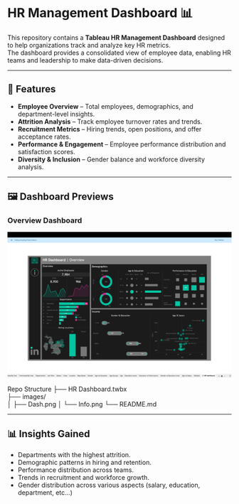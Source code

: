 # HR Management Dashboard 📊

This repository contains a **Tableau HR Management Dashboard** designed to help organizations track and analyze key HR metrics.  
The dashboard provides a consolidated view of employee data, enabling HR teams and leadership to make data-driven decisions.

---

## 📌 Features

- **Employee Overview** – Total employees, demographics, and department-level insights.  
- **Attrition Analysis** – Track employee turnover rates and trends.  
- **Recruitment Metrics** – Hiring trends, open positions, and offer acceptance rates.  
- **Performance & Engagement** – Employee performance distribution and satisfaction scores.  
- **Diversity & Inclusion** – Gender balance and workforce diversity analysis.  

---

## 🖼️ Dashboard Previews

### Overview Dashboard
![HR Dashboard Overview](Dash.png)

Repo Structure
  ├── HR Dashboard.twbx  
  ├── images/   
  │   ├── Dash.png
  │   └── Info.png
  └── README.md             

---

## 📊 Insights Gained

- Departments with the highest attrition.  
- Demographic patterns in hiring and retention.  
- Performance distribution across teams.  
- Trends in recruitment and workforce growth.
- Gender distribution across various aspects (salary, education, department, etc...)

